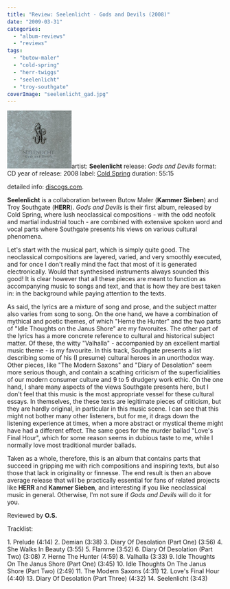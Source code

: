 ```yaml
---
title: "Review: Seelenlicht - Gods and Devils (2008)"
date: "2009-03-31"
categories: 
  - "album-reviews"
  - "reviews"
tags: 
  - "butow-maler"
  - "cold-spring"
  - "herr-twiggs"
  - "seelenlicht"
  - "troy-southgate"
coverImage: "seelenlicht_gad.jpg"
---
```


![](images/seelenlicht_gad.jpg)artist: **Seelenlicht** release: _Gods and Devils_ format: CD year of release: 2008 label: [Cold Spring](http://www.coldspring.co.uk/) duration: 55:15

detailed info: [discogs.com](http://www.discogs.com/Seelenlicht-Gods-And-Devils/release/1271973).

**Seelenlicht** is a collaboration between Butow Maler (**Kammer Sieben**) and Troy Southgate (**HERR**). _Gods and Devils_ is their first album, released by Cold Spring, where lush neoclassical compositions - with the odd neofolk and martial industrial touch - are combined with extensive spoken word and vocal parts where Southgate presents his views on various cultural phenomena.

Let's start with the musical part, which is simply quite good. The neoclassical compositions are layered, varied, and very smoothly executed, and for once I don't really mind the fact that most of it is generated electronically. Would that synthesised instruments always sounded this good! It is clear however that all these pieces are meant to function as accompanying music to songs and text, and that is how they are best taken in: in the background while paying attention to the texts.

As said, the lyrics are a mixture of song and prose, and the subject matter also varies from song to song. On the one hand, we have a combination of mythical and poetic themes, of which "Herne the Hunter" and the two parts of "Idle Thoughts on the Janus Shore" are my favoruites. The other part of the lyrics has a more concrete reference to cultural and historical subject matter. Of these, the witty "Valhalla" - accompanied by an excellent martial music theme - is my favourite. In this track, Southgate presents a list describing some of his (I presume) cultural heroes in an unorthodox way. Other pieces, like "The Modern Saxons" and "Diary of Desolation" seem more serious though, and contain a scathing criticism of the superficialities of our modern consumer culture and 9 to 5 drudgery work ethic. On the one hand, I share many aspects of the views Southgate presents here, but I don't feel that this music is the most appropriate vessel for these cultural essays. In themselves, the these texts are legitimate pieces of criticism, but they are hardly original, in particular in this music scene. I can see that this might not bother many other listeners, but for me, it drags down the listening experience at times, when a more abstract or mystical theme might have had a different effect. The same goes for the murder ballad "Love's Final Hour", which for some reason seems in dubious taste to me, while I normally love most traditional murder ballads.

Taken as a whole, therefore, this is an album that contains parts that succeed in gripping me with rich compositions and inspiring texts, but also those that lack in originality or finnesse. The end result is then an above average release that will be practically essential for fans of related projects like **HERR** and **Kammer Sieben**, and interesting if you like neoclassical music in general. Otherwise, I'm not sure if _Gods and Devils_ will do it for you.

Reviewed by **O.S.**

Tracklist:

1\. Prelude (4:14) 2. Demian (3:38) 3. Diary Of Desolation (Part One) (3:56) 4. She Walks In Beauty (3:55) 5. Flamme (3:52) 6. Diary Of Desolation (Part Two) (3:08) 7. Herne The Hunter (4:59) 8. Valhalla (3:33) 9. Idle Thoughts On The Janus Shore (Part One) (3:45) 10. Idle Thoughts On The Janus Shore (Part Two) (2:49) 11. The Modern Saxons (4:31) 12. Love's Final Hour (4:40) 13. Diary Of Desolation (Part Three) (4:32) 14. Seelenlicht (3:43)
